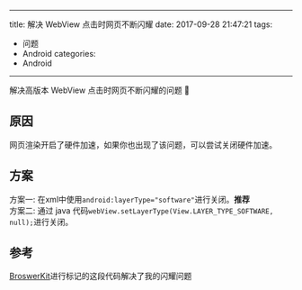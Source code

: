 ------
title: 解决 WebView 点击时网页不断闪耀
date: 2017-09-28 21:47:21
tags:
  - 问题
  - Android
categories:
  - Android
------
解决高版本 WebView 点击时网页不断闪耀的问题 🤗
<!--more-->
## 原因
网页渲染开启了硬件加速，如果你也出现了该问题，可以尝试关闭硬件加速。  

## 方案
方案一: 在xml中使用`android:layerType="software"`进行关闭。**推荐**  
方案二: 通过 java 代码`webView.setLayerType(View.LAYER_TYPE_SOFTWARE, null);`进行关闭。

## 参考
[BroswerKit](https://github.com/hocgin/BroswerKit/blob/master/app/src/main/res/layout/activity_browser.xml#L40-L53)进行标记的这段代码解决了我的闪耀问题